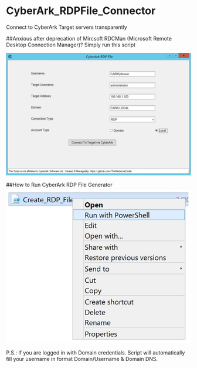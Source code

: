 # CyberArk_RDPFile_Connector
Connect to CyberArk Target servers transparently

##Anxious after deprecation of Mircsoft RDCMan (Microsoft Remote Desktop Connection Manager)?
Simply run this script

![Image of CyberArk RDP File Generator](https://github.com/TheMediocreCoder/CyberArk_RDPFile_Connector/blob/master/docs/images/RDP_File_Launcher.jpg)

##How to Run CyberArk RDP File Generator
![Image of How](https://github.com/TheMediocreCoder/CyberArk_RDPFile_Connector/blob/master/docs/images/Run_PS_RDP_File.jpg)

P.S.:
If you are logged in with Domain credentials. Script will automatically fill your username in format Domain/Username & Domain DNS.




